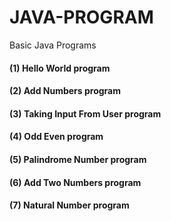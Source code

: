 # JAVA-PROGRAM
Basic Java Programs
<h4>(1) Hello World program</h4>
<h4>(2) Add Numbers program</h4>
<h4>(3) Taking Input From User program</h4>
<h4>(4) Odd Even program</h4>
<h4>(5) Palindrome Number program</h4>
<h4>(6) Add Two Numbers program</h4>
<h4>(7) Natural Number program</h4>

